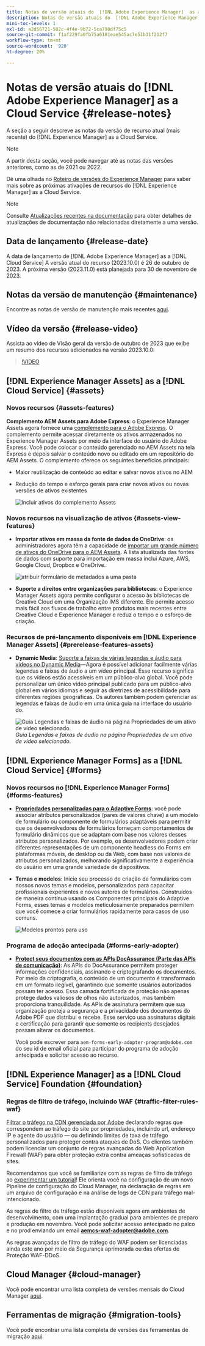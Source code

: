 ```yaml
---
title: Notas de versão atuais do  [!DNL Adobe Experience Manager]  as a Cloud Service.
description: Notas de versão atuais do  [!DNL Adobe Experience Manager]  as a Cloud Service.
mini-toc-levels: 1
exl-id: a2d56721-502c-4f4e-9b72-5ca790df75c5
source-git-commit: f1af229fa0fb75a6181eae545ac7e51b31f212f7
workflow-type: tm+mt
source-wordcount: '920'
ht-degree: 20%

---
```


# Notas de versão atuais do [!DNL Adobe Experience Manager] as a Cloud Service {#release-notes}

A seção a seguir descreve as notas da versão de recurso atual (mais recente) do [!DNL Experience Manager] as a Cloud Service.

>[!NOTE]
>
>A partir desta seção, você pode navegar até as notas das versões anteriores, como as de 2021 ou 2022.
>
>Dê uma olhada no [Roteiro de versões do Experience Manager](https://experienceleague.adobe.com/docs/experience-manager-release-information/aem-release-updates/update-releases-roadmap.html?lang=pt-BR) para saber mais sobre as próximas ativações de recursos do [!DNL Experience Manager] as a Cloud Service.

>[!NOTE]
>
>Consulte [Atualizações recentes na documentação](https://experienceleague.adobe.com/docs/experience-manager-release-information/aem-release-updates/doc-updates/documentation-updates.html?lang=pt-BR) para obter detalhes de atualizações de documentação não relacionadas diretamente a uma versão.

## Data de lançamento {#release-date}

A data de lançamento de [!DNL Adobe Experience Manager] as a [!DNL Cloud Service] A versão atual do recurso (2023.10.0) é 26 de outubro de 2023. A próxima versão (2023.11.0) está planejada para 30 de novembro de 2023.

## Notas da versão de manutenção {#maintenance}

Encontre as notas de versão de manutenção mais recentes [aqui](/help/release-notes/maintenance/latest.md).

## Vídeo da versão {#release-video}

Assista ao vídeo de Visão geral da versão de outubro de 2023 que exibe um resumo dos recursos adicionados na versão 2023.10.0:

>[!VIDEO](https://video.tv.adobe.com/v/3425186/?quality=12)

## [!DNL Experience Manager Assets] as a [!DNL Cloud Service] {#assets}

### Novos recursos {#assets-features}

**Complemento AEM Assets para Adobe Express**: o Experience Manager Assets agora fornece uma [complemento para o Adobe Express](/help/assets/addon-adobe-express.md). O complemento permite acessar diretamente os ativos armazenados no Experience Manager Assets por meio da interface do usuário do Adobe Express. Você pode colocar o conteúdo gerenciado no AEM Assets na tela Express e depois salvar o conteúdo novo ou editado em um repositório do AEM Assets. O complemento oferece os seguintes benefícios principais:

* Maior reutilização de conteúdo ao editar e salvar novos ativos no AEM

* Redução do tempo e esforço gerais para criar novos ativos ou novas versões de ativos existentes

  ![Incluir ativos do complemento Assets](/help/assets/assets/aem-assets-add-on-include-assets.png)

### Novos recursos na visualização de ativos {#assets-view-features}

* **Importar ativos em massa da fonte de dados do OneDrive**: os administradores agora têm a capacidade de [importar um grande número de ativos do OneDrive para o AEM Assets](/help/assets/bulk-import-assets-view.md#onedrive-developer-application). A lista atualizada das fontes de dados com suporte para importação em massa inclui Azure, AWS, Google Cloud, Dropbox e OneDrive.

  ![atribuir formulário de metadados a uma pasta](/help/assets/assets/bulk-import-source-details-onedrive.png)

* **Suporte a direitos entre organizações para bibliotecas**: o Experience Manager Assets agora permite configurar o acesso às bibliotecas de Creative Cloud em uma Organização IMS diferente. Ele permite acesso mais fácil aos fluxos de trabalho entre produtos mais recentes entre Creative Cloud e Experience Manager e reduz o tempo e o esforço de criação.

### Recursos de pré-lançamento disponíveis em [!DNL Experience Manager Assets] {#prerelease-features-assets}

* **Dynamic Media**: [Suporte a faixas de várias legendas e áudio para vídeos no Dynamic Media](/help/assets/dynamic-media/video.md#about-msma)—Agora é possível adicionar facilmente várias legendas e faixas de áudio a um vídeo principal. Esse recurso significa que os vídeos estão acessíveis em um público-alvo global. Você pode personalizar um único vídeo principal publicado para um público-alvo global em vários idiomas e seguir as diretrizes de acessibilidade para diferentes regiões geográficas. Os autores também podem gerenciar as legendas e faixas de áudio em uma única guia na interface do usuário do.

  ![Guia Legendas e faixas de áudio na página Propriedades de um ativo de vídeo selecionado.](/help/release-notes/assets/msma-aem-cs.png)*Guia Legendas e faixas de áudio na página Propriedades de um ativo de vídeo selecionado.*

## [!DNL Experience Manager Forms] as a [!DNL Cloud Service] {#forms}

### Novos recursos no [!DNL Experience Manager Forms] {#forms-features}

* **[Propriedades personalizadas para o Adaptive Forms](/help/forms/template-editor-core-components.md#add-a-custom-group-name-in-the-policy-of-template-editor)**: você pode associar atributos personalizados (pares de valores chave) a um modelo de formulário ou componente de formulários adaptáveis para permitir que os desenvolvedores de formulários forneçam comportamentos de formulário dinâmicos que se adaptam com base nos valores desses atributos personalizados. Por exemplo, os desenvolvedores podem criar diferentes representações de um componente headless do Forms em plataformas móveis, de desktop ou da Web, com base nos valores de atributos personalizados, melhorando significativamente a experiência do usuário em uma grande variedade de dispositivos.

* **Temas e modelos**: Inicie seu processo de criação de formulários com nossos novos temas e modelos, personalizados para capacitar profissionais experientes e novos autores de formulários. Construídos de maneira contínua usando os Componentes principais do Adaptive Forms, esses temas e modelos meticulosamente preparados permitem que você comece a criar formulários rapidamente para casos de uso comuns.

  ![Modelos prontos para uso](/help/forms/assets/form-templates-ootb.png)


### Programa de adoção antecipada {#forms-early-adopter}

* **[Protect seus documentos com as APIs DocAssurance (Parte das APIs de comunicação)](/help/forms/aem-forms-cloud-service-communications-introduction.md#document-assurance-doc-assurance)**: As APIs do DocAssurance permitem proteger informações confidenciais, assinando e criptografando os documentos. Por meio da criptografia, o conteúdo de um documento é transformado em um formato ilegível, garantindo que somente usuários autorizados possam ter acesso. Essa camada fortificada de proteção não apenas protege dados valiosos de olhos não autorizados, mas também proporciona tranquilidade. As APIs de assinatura permitem que sua organização proteja a segurança e a privacidade dos documentos do Adobe PDF que distribui e recebe. Esse serviço usa assinaturas digitais e certificação para garantir que somente os recipients desejados possam alterar os documentos.

  Você pode escrever para `aem-forms-early-adopter-program@adobe.com` do seu id de email oficial para participar do programa de adoção antecipada e solicitar acesso ao recurso.

## [!DNL Experience Manager] as a [!DNL Cloud Service] Foundation {#foundation}

### Regras de filtro de tráfego, incluindo WAF {#traffic-filter-rules-waf}

[Filtrar o tráfego na CDN gerenciada por Adobe](/help/security/traffic-filter-rules-including-waf.md) declarando regras que correspondem ao tráfego do site por propriedades, incluindo url, endereço IP e agente do usuário — ou definindo limites de taxa de tráfego personalizados para proteger contra ataques de DoS. Os clientes também podem licenciar um conjunto de regras avançadas do Web Application Firewall (WAF) para obter proteção extra contra ameaças sofisticadas de sites.

Recomendamos que você se familiarize com as regras de filtro de tráfego ao [experimentar um tutorial](https://experienceleague.adobe.com/docs/experience-manager-learn/cloud-service/security/traffic-filter-and-waf-rules/overview.html)! Ele orienta você na configuração de um novo Pipeline de configuração do Cloud Manager, na declaração de regras em um arquivo de configuração e na análise de logs de CDN para tráfego mal-intencionado.

As regras de filtro de tráfego estão disponíveis agora em ambientes de desenvolvimento, com uma implantação gradual para ambientes de preparo e produção em novembro. Você pode solicitar acesso antecipado no palco e no prod enviando um email **aemcs-waf-adopter@adobe.com**.

As regras avançadas de filtro de tráfego do WAF podem ser licenciadas ainda este ano por meio da Segurança aprimorada ou das ofertas de Proteção WAF-DDoS.

## Cloud Manager {#cloud-manager}

Você pode encontrar uma lista completa de versões mensais do Cloud Manager [aqui](/help/implementing/cloud-manager/release-notes/current.md).

## Ferramentas de migração {#migration-tools}

Você pode encontrar uma lista completa de versões das ferramentas de migração [aqui](/help/journey-migration/release-notes/release-notes-migration-tools-current.md).
